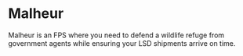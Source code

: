 # Malheur
Malheur is an FPS where you need to defend a wildlife refuge from government agents while ensuring your LSD shipments arrive on time.
